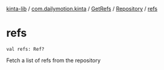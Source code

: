 [kinta-lib](../../../index.md) / [com.dailymotion.kinta](../../index.md) / [GetRefs](../index.md) / [Repository](index.md) / [refs](./refs.md)

# refs

`val refs: Ref?`

Fetch a list of refs from the repository

